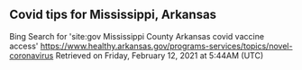 ## Covid tips for Mississippi, Arkansas

Bing Search for 'site:gov Mississippi County Arkansas covid vaccine access'
https://www.healthy.arkansas.gov/programs-services/topics/novel-coronavirus
Retrieved on Friday, February 12, 2021 at 5:44AM (UTC)